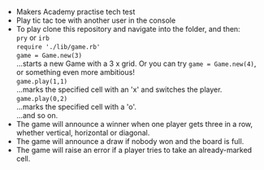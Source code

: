 * Makers Academy practise tech test
* Play tic tac toe with another user in the console
* To play clone this repository and navigate into the folder, and then:  
`pry` or `irb`    
`require './lib/game.rb'  `  
`game = Game.new(3)`   
...starts a new Game with a 3 x grid.  Or you can try `game = Game.new(4)`, or something even more ambitious!  
`game.play(1,1)`     
...marks the specified cell with an 'x' and switches the player.    
`game.play(0,2)`    
...marks the specified cell with a 'o'.    
...and so on.   
* The game will announce a winner when one player gets three in a row, whether vertical, horizontal or diagonal.
* The game will announce a draw if nobody won and the board is full.
* The game will raise an error if a player tries to take an already-marked cell.

